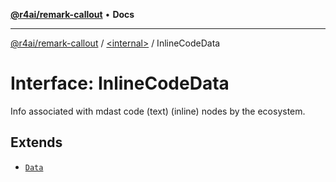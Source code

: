 [**@r4ai/remark-callout**](../../README.md) • **Docs**

***

[@r4ai/remark-callout](../../globals.md) / [\<internal\>](../README.md) / InlineCodeData

# Interface: InlineCodeData

Info associated with mdast code (text) (inline) nodes by the ecosystem.

## Extends

- [`Data`](Data.md)
